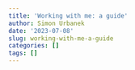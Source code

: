 ```yaml
---
title: 'Working with me: a guide'
author: Simon Urbanek
date: '2023-07-08'
slug: working-with-me-a-guide
categories: []
tags: []
---
```

